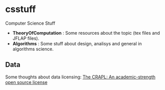 # csstuff
Computer Science Stuff

* **TheoryOfComputation** : Some resources about the topic (tex files and JFLAP files).
* **Algorithms** : Some stuff about design, analisys and general in algorithms science.

## Data

Some thoughts about data licensing: [The CRAPL: An academic-strength open source license](http://matt.might.net/articles/crapl/)
